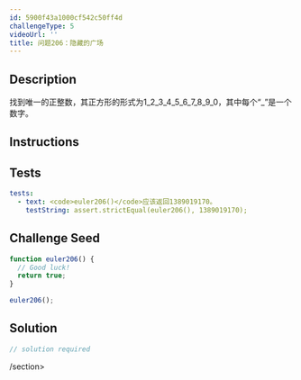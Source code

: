 ```yaml
---
id: 5900f43a1000cf542c50ff4d
challengeType: 5
videoUrl: ''
title: 问题206：隐藏的广场
---
```


## Description
<section id="description">找到唯一的正整数，其正方形的形式为1_2_3_4_5_6_7_8_9_0，其中每个“_”是一个数字。 </section>

## Instructions
<section id="instructions">
</section>

## Tests
<section id='tests'>

```yml
tests:
  - text: <code>euler206()</code>应该返回1389019170。
    testString: assert.strictEqual(euler206(), 1389019170);

```

</section>

## Challenge Seed
<section id='challengeSeed'>

<div id='js-seed'>

```js
function euler206() {
  // Good luck!
  return true;
}

euler206();

```

</div>



</section>

## Solution
<section id='solution'>

```js
// solution required
```

/section>
